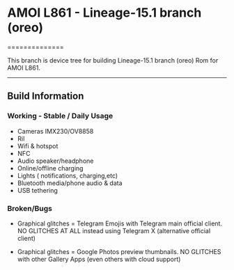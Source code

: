 # AMOI L861 - Lineage-15.1 branch (oreo)

==============

This branch is device tree for building Lineage-15.1 branch (oreo) Rom for AMOI L861.

---

## Build Information

### Working - Stable / Daily Usage

* Cameras IMX230/OV8858
* Ril
* Wifi & hotspot
* NFC
* Audio speaker/headphone
* Online/offline charging
* Lights ( notifications, charging,etc)
* Bluetooth media/phone audio & data
* USB tethering

### Broken/Bugs

* Graphical glitches = Telegram Emojis with Telegram main official client. NO GLITCHES AT ALL instead using Telegram X (alternative official client)

* Graphical glitches = Google Photos preview thumbnails. NO GLITCHES with other Gallery Apps (even others with cloud support)


